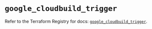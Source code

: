 # `google_cloudbuild_trigger`

Refer to the Terraform Registry for docs: [`google_cloudbuild_trigger`](https://registry.terraform.io/providers/hashicorp/google/6.49.1/docs/resources/cloudbuild_trigger).
